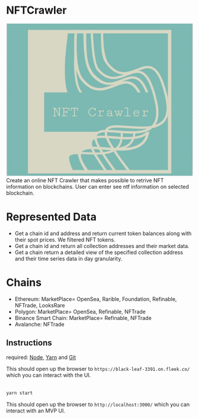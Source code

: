# NFTCrawler
<div style="text-align:center"><img src="https://github.com/smartcontarct/NFTCrawler/blob/main/public/nftcrawler.jpg" /></div>
Create an online NFT Crawler that makes possible to retrive NFT information on blockchains. User can enter see ntf information on selected blockchain.

# Represented Data
- Get a chain id and address and return current token balances along with their spot prices. We filtered NFT tokens.
- Get a chain id and return all collection addresses and their market data.
- Get a chain return a detailed view of the specified collection address and their time series data in day granularity.

# Chains
- Ethereum: MarketPlace= OpenSea, Rarible, Foundation, Refinable, NFTrade, LooksRare
- Polygon: MarketPlace= OpenSea, Refinable, NFTrade
- Binance Smart Chain: MarketPlace= Refinable, NFTrade
- Avalanche: NFTrade

## Instructions
required: [Node](https://nodejs.org/dist/latest-v12.x/), [Yarn](https://classic.yarnpkg.com/en/docs/install/) and [Git](https://git-scm.com/downloads)

This should open up the browser to `https://black-leaf-3391.on.fleek.co/` which you can interact with the UI. 

```bash

yarn start

```
This should open up the browser to `http://localhost:3000/` which you can interact with an MVP UI. 
